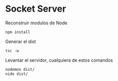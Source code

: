 # Socket Server

Reconstruir modulos de Node
```
npm install
```

Generar el dist
```
tsc -w
```

Levantar el servidor, cualquiera de estos comandos
```
nodemon dist/
nide dist/
```
